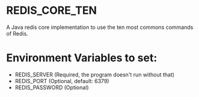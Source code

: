 # REDIS_CORE_TEN
A Java redis core implementation to use the ten most commons commands of Redis.

# Environment Variables to set:
- REDIS_SERVER (Required, the program doesn't run without that)
- REDIS_PORT (Optional, default: 6379)
- REDIS_PASSWORD (Optional)
